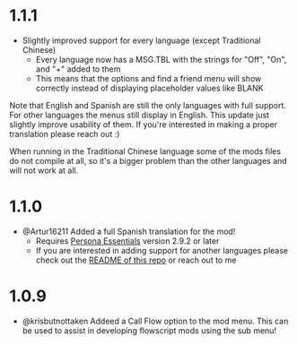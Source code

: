# 1.1.1
- Slightly improved support for every language (except Traditional Chinese)
  - Every language now has a MSG.TBL with the strings for "Off", "On", and "+" added to them
  - This means that the options and find a friend menu will show correctly instead of displaying placeholder values like BLANK

Note that English and Spanish are still the only languages with full support. For other languages the menus still display in English. This update just slightly improve usability of them. 
If you're interested in making a proper translation please reach out :)

When running in the Traditional Chinese language some of the mods files do not compile at all, so it's a bigger problem than the other languages and will not work at all.

# 1.1.0
- @Artur16211 Added a full Spanish translation for the mod!
  - Requires [Persona Essentials](https://github.com/Sewer56/p5rpc.modloader) version 2.9.2 or later
  - If you are interested in adding support for another languages please check out the [README of this repo](https://github.com/AnimatedSwine37/p4g64.customSubMenu) or reach out to me

# 1.0.9
- @krisbutnottaken Addeed a Call Flow option to the mod menu. This can be used to assist in developing flowscript mods using the sub menu!